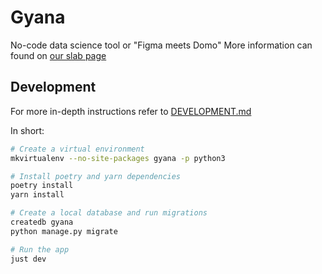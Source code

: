# Gyana

No-code data science tool or "Figma meets Domo"
More information can found on [our slab page](https://gyana.slab.com/topics/tech-mlhaecw3)

## Development

For more in-depth instructions refer to [DEVELOPMENT.md](DEVELOPMENT.md)

In short:

```bash
# Create a virtual environment
mkvirtualenv --no-site-packages gyana -p python3

# Install poetry and yarn dependencies
poetry install
yarn install

# Create a local database and run migrations
createdb gyana
python manage.py migrate

# Run the app
just dev
```
